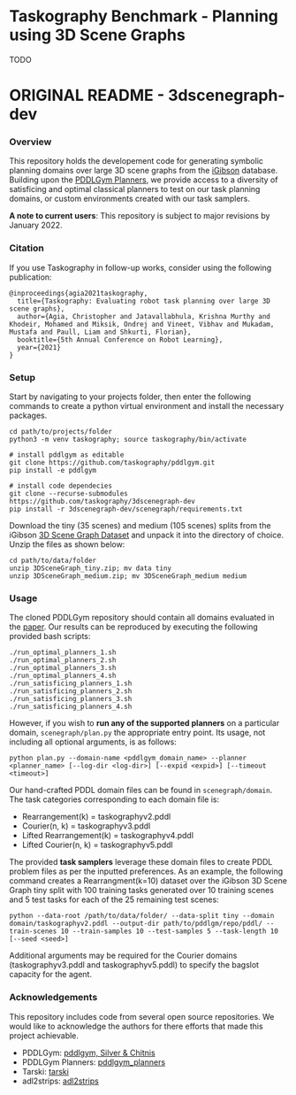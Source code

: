 # Taskography Benchmark - Planning using 3D Scene Graphs

TODO

# ORIGINAL README - 3dscenegraph-dev

### Overview
This repository holds the developement code for generating symbolic planning domains over large 3D scene graphs from the [iGibson](https://github.com/StanfordVL/iGibson) database. Building upon the [PDDLGym Planners](https://github.com/tomsilver/pddlgym), we provide access to a diversity of satisficing and optimal classical planners to test on our task planning domains, or custom environments created with our task samplers. 

**A note to current users**: This repository is subject to major revisions by January 2022. 

### Citation
If you use Taskography in follow-up works, consider using the following publication:
```
@inproceedings{agia2021taskography,
  title={Taskography: Evaluating robot task planning over large 3D scene graphs},
  author={Agia, Christopher and Jatavallabhula, Krishna Murthy and Khodeir, Mohamed and Miksik, Ondrej and Vineet, Vibhav and Mukadam, Mustafa and Paull, Liam and Shkurti, Florian},
  booktitle={5th Annual Conference on Robot Learning},
  year={2021}
}
```

### Setup
Start by navigating to your projects folder, then enter the following commands to create a python virtual environment and install the necessary packages.

```
cd path/to/projects/folder
python3 -m venv taskography; source taskography/bin/activate

# install pddlgym as editable
git clone https://github.com/taskography/pddlgym.git
pip install -e pddlgym

# install code dependecies
git clone --recurse-submodules https://github.com/taskography/3dscenegraph-dev
pip install -r 3dscenegraph-dev/scenegraph/requirements.txt
```

Download the tiny (35 scenes) and medium (105 scenes) splits from the iGibson [3D Scene Graph Dataset](https://docs.google.com/forms/d/e/1FAIpQLScnlTFPUYtBqlN8rgj_1J3zJm44bIhmIx8gDhOqiJyTwja8vw/viewform) and unpack it into the directory of choice. Unzip the files as shown below:
```
cd path/to/data/folder
unzip 3DSceneGraph_tiny.zip; mv data tiny
unzip 3DSceneGraph_medium.zip; mv 3DSceneGraph_medium medium
```


### Usage
The cloned PDDLGym repository should contain all domains evaluated in the [paper](https://openreview.net/pdf?id=nWLt35BU1z_). Our results can be reproduced by executing the following provided bash scripts:
```
./run_optimal_planners_1.sh
./run_optimal_planners_2.sh
./run_optimal_planners_3.sh
./run_optimal_planners_4.sh
./run_satisficing_planners_1.sh
./run_satisficing_planners_2.sh
./run_satisficing_planners_3.sh
./run_satisficing_planners_4.sh
```

However, if you wish to **run any of the supported planners** on a particular domain, `scenegraph/plan.py` the appropriate entry point. Its usage, not including all optional arguments, is as follows:
```
python plan.py --domain-name <pddlgym_domain_name> --planner <planner_name> [--log-dir <log-dir>] [--expid <expid>] [--timeout <timeout>]
```

Our hand-crafted PDDL domain files can be found in `scenegraph/domain`. The task categories corresponding to each domain file is:
- Rearrangement(k) = taskographyv2.pddl
- Courier(n, k) = taskographyv3.pddl
- Lifted Rearrangement(k) = taskographyv4.pddl
- Lifted Courier(n, k) = taskographyv5.pddl

The provided **task samplers** leverage these domain files to create PDDL problem files as per the inputted preferences. As an example, the following command creates a Rearrangment(k=10) dataset over the iGibson 3D Scene Graph tiny split with 100 training tasks generated over 10 training scenes and 5 test tasks for each of the 25 remaining test scenes:
```
python --data-root /path/to/data/folder/ --data-split tiny --domain domain/taskographyv2.pddl --output-dir path/to/pddlgm/repo/pddl/ --train-scenes 10 --train-samples 10 --test-samples 5 --task-length 10 [--seed <seed>]
```
Additional arguments may be required for the Courier domains (taskographyv3.pddl and taskographyv5.pddl) to specify the bagslot capacity for the agent. 


### Acknowledgements
This repository includes code from several open source repositories. We would like to acknowledge the authors for there efforts that made this project achievable.

- PDDLGym: [pddlgym, Silver & Chitnis](https://github.com/tomsilver/pddlgym)
- PDDLGym Planners: [pddlgym_planners](https://github.com/ronuchit/pddlgym_planners) 
- Tarski: [tarski](https://github.com/aig-upf/tarski)
- adl2strips: [adl2strips](https://github.com/pucrs-automated-planning/adl2strips)
